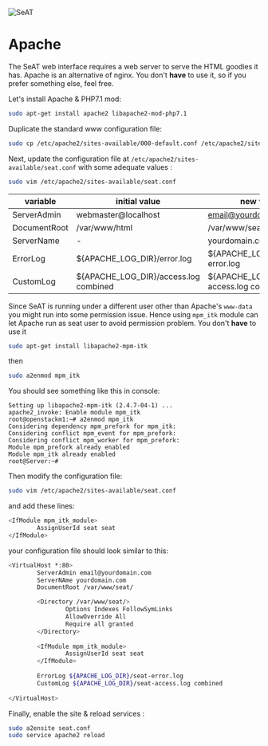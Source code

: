 ![SeAT](https://i.imgur.com/aPPOxSK.png)

# Apache

The SeAT web interface requires a web server to serve the HTML goodies it has. Apache is an alternative of nginx. You don't **have** to use it, so if you prefer something else, feel free.

Let's install Apache & PHP7.1 mod:

```bash
sudo apt-get install apache2 libapache2-mod-php7.1
```
Duplicate the standard www configuration file:
```bash
sudo cp /etc/apache2/sites-available/000-default.conf /etc/apache2/sites-available/seat.conf
```

Next, update the configuration file at `/etc/apache2/sites-available/seat.conf` with some adequate values :
```bash
sudo vim /etc/apache2/sites-available/seat.conf
```
|    variable  |initial value | new value |
|--------------|-----------------------------------|-----------------------------|
| ServerAdmin | webmaster@localhost | email@yourdomain.com |
| DocumentRoot| /var/www/html | /var/www/seat |
| ServerName| - | yourdomain.com |
| ErrorLog | ${APACHE_LOG_DIR}/error.log | ${APACHE_LOG_DIR}/seat-error.log |
| CustomLog | ${APACHE_LOG_DIR}/access.log combined | ${APACHE_LOG_DIR}/seat-access.log combined |

Since SeAT is running under a different user other than Apache's `www-data` you might run into some permission issue. Hence using `mpm_itk` module can let Apache run as seat user to avoid permission problem. You don't **have** to use it

```bash
sudo apt-get install libapache2-mpm-itk
```
then
```bash
sudo a2enmod mpm_itk
```
You should see something like this in console:
```
Setting up libapache2-mpm-itk (2.4.7-04-1) ...
apache2_invoke: Enable module mpm_itk
root@openstackm1:~# a2enmod mpm_itk
Considering dependency mpm_prefork for mpm_itk:
Considering conflict mpm_event for mpm_prefork:
Considering conflict mpm_worker for mpm_prefork:
Module mpm_prefork already enabled
Module mpm_itk already enabled
root@Server:~#
```

Then modify the configuration file:
```bash
sudo vim /etc/apache2/sites-available/seat.conf
```
and add these lines:
```bash
<IfModule mpm_itk_module>
        AssignUserId seat seat
</IfModule>
```
your configuration file should look similar to this:
```bash
<VirtualHost *:80>
        ServerAdmin email@yourdomain.com
        ServerNAme yourdomain.com
        DocumentRoot /var/www/seat/

        <Directory /var/www/seat/>
                Options Indexes FollowSymLinks
                AllowOverride All
                Require all granted
        </Directory>
        
        <IfModule mpm_itk_module>
                AssignUserId seat seat
        </IfModule>
        
        ErrorLog ${APACHE_LOG_DIR}/seat-error.log
        CustomLog ${APACHE_LOG_DIR}/seat-access.log combined
        
</VirtualHost>
```

Finally, enable the site & reload services :

```bash
sudo a2ensite seat.conf
sudo service apache2 reload
```
